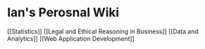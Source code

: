 # Ian's Perosnal Wiki
[[Statistics]]
[[Legal and Ethical Reasoning in Business]]
[[Data and Analytics]]
[[Web Application Development]]
